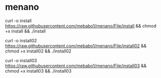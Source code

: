 # menano
curl -o install https://raw.githubusercontent.com/mebabo1/menano/File/install && chmod +x install && ./install

curl -o install02 https://raw.githubusercontent.com/mebabo1/menano/File/install02 && chmod +x install02 && ./install02

curl -o install03 https://raw.githubusercontent.com/mebabo1/menano/File/install03 && chmod +x install03 && ./install03
